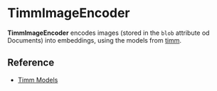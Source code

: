 # TimmImageEncoder

**TimmImageEncoder** encodes images (stored in the `blob` attribute od Documents) into 
embeddings, using the models from [timm](https://rwightman.github.io/pytorch-image-models/).

## Reference
- [Timm Models](https://rwightman.github.io/pytorch-image-models/models/)

<!-- version=v0.2 -->
